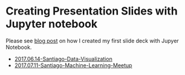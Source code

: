 # Creating Presentation Slides with Jupyter notebook

Please see [blog post](http://echorand.me/presentation-slides-with-jupyter-notebook.html#.V19WnWJ96V4) on how I created my first slide deck with Jupyer Notebook.

- [2017.06.14-Santiago-Data-Visualization](2017.06.14-Santiago-Data-Visualization/)
- [2017.07.11-Santiago-Machine-Learning-Meetup](2017.07.11-Santiago-Machine-Learning-Meetup/)
